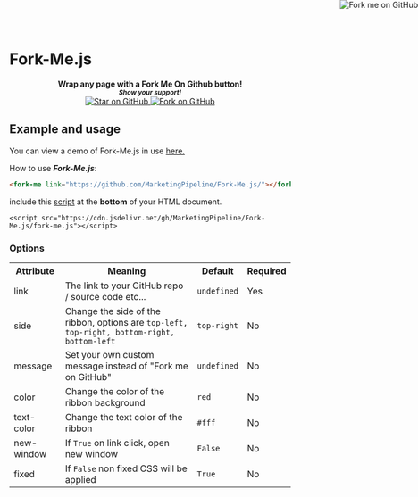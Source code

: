 # Fork-Me.js


<p align="right">
<a href="https://github.com/MarketingPipeline/Fork-Me.js" class="ui-container"
      ><img
        class="fork-me"
        style="position: absolute; top: 0; right: 0; border: 0;"
        src="https://camo.githubusercontent.com/52760788cde945287fbb584134c4cbc2bc36f904/68747470733a2f2f73332e616d617a6f6e6177732e636f6d2f6769746875622f726962626f6e732f666f726b6d655f72696768745f77686974655f6666666666662e706e67"
        alt="Fork me on GitHub"
        data-canonical-src="https://s3.amazonaws.com/github/ribbons/forkme_right_white_ffffff.png"
    /></a> </p>
    <p align="center">
  <b>Wrap any page with a Fork Me On Github button!</b>

  <br>
  <small> <b><i>Show your support!</i> </b></small>
  <br>
   <a href="https://github.com/MarketingPipeline/Fork-Me.js">
    <img title="Star on GitHub" src="https://img.shields.io/github/stars/MarketingPipeline/Fork-Me.js.svg?style=social&label=Star">
  </a>
  <a href="https://github.com/MarketingPipeline/Fork-Me.js/fork">
    <img title="Fork on GitHub" src="https://img.shields.io/github/forks/MarketingPipeline/Fork-Me.js.svg?style=social&label=Fork">
  </a>
   </p>  




## Example and usage

You can view a demo of Fork-Me.js in use [here.](https://marketingpipeline.github.io/Fork-Me.js)


How to use <b><i>Fork-Me.js</b></i>:



```html
<fork-me link="https://github.com/MarketingPipeline/Fork-Me.js/"></fork-me>
```




   include this [script](https://github.com/MarketingPipeline/Fork-Me.js/blob/main/fork-me.js) at the <b>bottom</b> of your HTML document.
         
    <script src="https://cdn.jsdelivr.net/gh/MarketingPipeline/Fork-Me.js/fork-me.js"></script> 





###                                                                                                                    Options


<table>
<tr>
<th>Attribute</th>
<th>Meaning</th>
<th>Default</th>
<th>Required</th>
</tr>
<tr>
<td>link</td>
<td>The      link                                                               to your GitHub  repo / source code etc...</td>
<td><code>undefined</code></td>
<td>Yes</td>
</tr>


<tr>
<td>side</td>
              <td>Change the side of the ribbon, options are <code>top-left, top-right, bottom-right, bottom-left </code></td>
<td><code>top-right</code></td>
<td>No</td>
</tr>

<tr>
<td>message</td>
<td>Set                            your                     own      custom message instead   of  "Fork  me  on  GitHub" </td>
<td><code>undefined</code></td>
<td>No</td>
</tr>


<tr>
<td>color</td>
<td>Change          the                                                      color             of the ribbon  background </td>
<td><code>red</code></td>
<td>No</td>
</tr>



<tr>
<td>text-color</td>
<td>Change  the   text                                    color                             of  the                ribbon</td>
<td><code>#fff</code></td>
<td>No</td>
</tr>



<tr>
<td>new-window</td>
<td>If                    <code>True</code>                     on          link click,      open    new           window</td>
<td><code>False</code></td>
<td>No</td>
<tr>
</tr>



<tr>
<td>fixed</td>
<td>If <code>False</code>  non fixed CSS will be applied</td>
<td><code>True</code></td>
<td>No</td>
<tr>
</tr>

</table>



